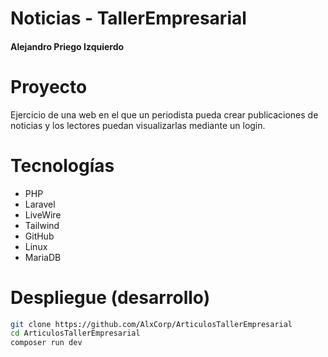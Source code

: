 # Noticias - TallerEmpresarial
#### Alejandro Priego Izquierdo

# Proyecto
Ejercicio de una web en el que un periodista pueda crear publicaciones de noticias y los lectores puedan visualizarlas mediante un login.

# Tecnologías
- PHP
- Laravel
- LiveWire
- Tailwind
- GitHub
- Linux
- MariaDB

# Despliegue (desarrollo)
```BASH
git clone https://github.com/AlxCorp/ArticulosTallerEmpresarial
cd ArticulosTallerEmpresarial
composer run dev
```